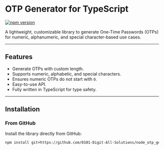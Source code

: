 # OTP Generator for TypeScript

[![npm version](https://badge.fury.io/js/otp-generator-ts.svg)](https://badge.fury.io/js/otp-generator-ts)

A lightweight, customizable library to generate One-Time Passwords (OTPs) for numeric, alphanumeric, and special character-based use cases.

---

## Features

- Generate OTPs with custom length.
- Supports numeric, alphabetic, and special characters.
- Ensures numeric OTPs do not start with `0`.
- Easy-to-use API.
- Fully written in TypeScript for type safety.

---

## Installation

### From GitHub
Install the library directly from GitHub:
```bash
npm install git+https://github.com/0101-Digit-All-Solutions/node_otp_generator_ts.git
